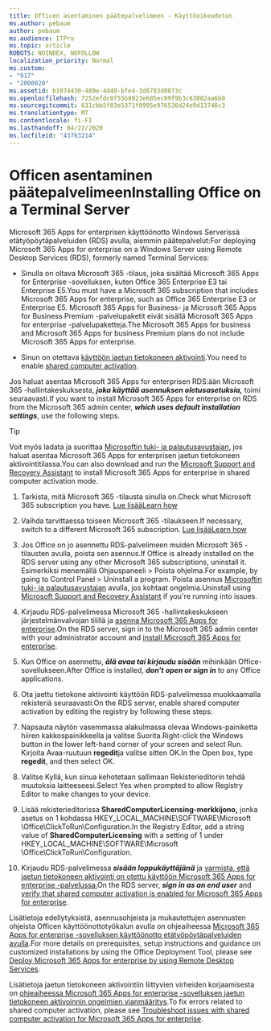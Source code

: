 ```yaml
---
title: Officen asentaminen päätepalvelimeen - Käyttöoikeudeton
ms.author: pebaum
author: pebaum
ms.audience: ITPro
ms.topic: article
ROBOTS: NOINDEX, NOFOLLOW
localization_priority: Normal
ms.custom:
- "917"
- "2000020"
ms.assetid: b1074430-489e-4d49-bfe4-3d8783d8073c
ms.openlocfilehash: 7252efdc0f55b8923e685ec89f9b3c63882aa6b0
ms.sourcegitcommit: 631cbb5f03e5371f0995e976536d24e9d13746c3
ms.translationtype: MT
ms.contentlocale: fi-FI
ms.lasthandoff: 04/22/2020
ms.locfileid: "43763214"
---
```

# <a name="installing-office-on-a-terminal-server"></a><span data-ttu-id="c4cf8-102">Officen asentaminen päätepalvelimeen</span><span class="sxs-lookup"><span data-stu-id="c4cf8-102">Installing Office on a Terminal Server</span></span>

<span data-ttu-id="c4cf8-103">Microsoft 365 Apps for enterprisen käyttöönotto Windows Serverissä etätyöpöytäpalveluiden (RDS) avulla, aiemmin päätepalvelut:</span><span class="sxs-lookup"><span data-stu-id="c4cf8-103">For deploying Microsoft 365 Apps for enterprise on a Windows Server using Remote Desktop Services (RDS), formerly named Terminal Services:</span></span>
  
- <span data-ttu-id="c4cf8-104">Sinulla on oltava Microsoft 365 -tilaus, joka sisältää Microsoft 365 Apps for Enterprise -sovelluksen, kuten Office 365 Enterprise E3 tai Enterprise E5.</span><span class="sxs-lookup"><span data-stu-id="c4cf8-104">You must have a Microsoft 365 subscription that includes Microsoft 365 Apps for enterprise, such as Office 365 Enterprise E3 or Enterprise E5.</span></span> <span data-ttu-id="c4cf8-105">Microsoft 365 Apps for Business- ja Microsoft 365 Apps for Business Premium -palvelupaketit eivät sisällä Microsoft 365 Apps for enterprise -palvelupaketteja.</span><span class="sxs-lookup"><span data-stu-id="c4cf8-105">The Microsoft 365 Apps for business and Microsoft 365 Apps for business Premium plans do not include Microsoft 365 Apps for enterprise.</span></span>

- <span data-ttu-id="c4cf8-106">Sinun on otettava [käyttöön jaetun tietokoneen aktivointi](https://docs.microsoft.com/DeployOffice/overview-of-shared-computer-activation-for-office-365-proplus).</span><span class="sxs-lookup"><span data-stu-id="c4cf8-106">You need to enable [shared computer activation](https://docs.microsoft.com/DeployOffice/overview-of-shared-computer-activation-for-office-365-proplus).</span></span>

<span data-ttu-id="c4cf8-107">Jos haluat asentaa Microsoft 365 Apps for enterprisen RDS:ään Microsoft 365 -hallintakeskuksesta, ***joka käyttää asennuksen oletusasetuksia,*** toimi seuraavasti.</span><span class="sxs-lookup"><span data-stu-id="c4cf8-107">If you want to install Microsoft 365 Apps for enterprise on RDS from the Microsoft 365 admin center, ***which uses default installation settings***, use the following steps.</span></span>

> [!TIP]
> <span data-ttu-id="c4cf8-108">Voit myös ladata ja suorittaa [Microsoftin tuki- ja palautusavustajan,](https://aka.ms/SaRA_OfficeSCA_M365Portal) jos haluat asentaa Microsoft 365 Apps for enterprisen jaetun tietokoneen aktivointitilassa.</span><span class="sxs-lookup"><span data-stu-id="c4cf8-108">You can also download and run the [Microsoft Support and Recovery Assistant](https://aka.ms/SaRA_OfficeSCA_M365Portal) to install Microsoft 365 Apps for enterprise in shared computer activation mode.</span></span>
  
1. <span data-ttu-id="c4cf8-109">Tarkista, mitä Microsoft 365 -tilausta sinulla on.</span><span class="sxs-lookup"><span data-stu-id="c4cf8-109">Check what Microsoft 365 subscription you have.</span></span> [<span data-ttu-id="c4cf8-110">Lue lisää</span><span class="sxs-lookup"><span data-stu-id="c4cf8-110">Learn how</span></span>](https://docs.microsoft.com/office365/admin/admin-overview/what-subscription-do-i-have)

2. <span data-ttu-id="c4cf8-111">Vaihda tarvittaessa toiseen Microsoft 365 -tilaukseen.</span><span class="sxs-lookup"><span data-stu-id="c4cf8-111">If necessary, switch to a different Microsoft 365 subscription.</span></span> [<span data-ttu-id="c4cf8-112">Lue lisää</span><span class="sxs-lookup"><span data-stu-id="c4cf8-112">Learn how</span></span>](https://docs.microsoft.com/office365/admin/subscriptions-and-billing/switch-to-a-different-plan)

3. <span data-ttu-id="c4cf8-113">Jos Office on jo asennettu RDS-palvelimeen muiden Microsoft 365 -tilausten avulla, poista sen asennus.</span><span class="sxs-lookup"><span data-stu-id="c4cf8-113">If Office is already installed on the RDS server using any other Microsoft 365 subscriptions, uninstall it.</span></span> <span data-ttu-id="c4cf8-114">Esimerkiksi menemällä Ohjauspaneeli \> Poista ohjelma.</span><span class="sxs-lookup"><span data-stu-id="c4cf8-114">For example, by going to Control Panel \> Uninstall a program.</span></span> <span data-ttu-id="c4cf8-115">Poista asennus [Microsoftin tuki- ja palautusavustajan](https://aka.ms/SARA-OfficeUninstall-Alchemy) avulla, jos kohtaat ongelmia.</span><span class="sxs-lookup"><span data-stu-id="c4cf8-115">Uninstall using [Microsoft Support and Recovery Assistant](https://aka.ms/SARA-OfficeUninstall-Alchemy) if you're running into issues.</span></span>

4. <span data-ttu-id="c4cf8-116">Kirjaudu RDS-palvelimessa Microsoft 365 -hallintakeskukseen järjestelmänvalvojan tilillä ja [asenna Microsoft 365 Apps for enterprise](https://portal.office.com/OLS/MySoftware.aspx).</span><span class="sxs-lookup"><span data-stu-id="c4cf8-116">On the RDS server, sign in to the Microsoft 365 admin center with your administrator account and [install Microsoft 365 Apps for enterprise](https://portal.office.com/OLS/MySoftware.aspx).</span></span>

5. <span data-ttu-id="c4cf8-117">Kun Office on asennettu, ***älä avaa tai kirjaudu sisään*** mihinkään Office-sovellukseen.</span><span class="sxs-lookup"><span data-stu-id="c4cf8-117">After Office is installed, ***don't open or sign in*** to any Office applications.</span></span>

6. <span data-ttu-id="c4cf8-118">Ota jaettu tietokone aktivointi käyttöön RDS-palvelimessa muokkaamalla rekisteriä seuraavasti:</span><span class="sxs-lookup"><span data-stu-id="c4cf8-118">On the RDS server, enable shared computer activation by editing the registry by following these steps:</span></span>

1. <span data-ttu-id="c4cf8-119">Napsauta näytön vasemmassa alakulmassa olevaa Windows-painiketta hiiren kakkospainikkeella ja valitse Suorita.</span><span class="sxs-lookup"><span data-stu-id="c4cf8-119">Right-click the Windows button in the lower left-hand corner of your screen and select Run.</span></span> <span data-ttu-id="c4cf8-120">Kirjoita Avaa-ruutuun **regedit**ja valitse sitten OK.</span><span class="sxs-lookup"><span data-stu-id="c4cf8-120">In the Open box, type **regedit**, and then select OK.</span></span>

2. <span data-ttu-id="c4cf8-121">Valitse Kyllä, kun sinua kehotetaan sallimaan Rekisterieditorin tehdä muutoksia laitteeseesi.</span><span class="sxs-lookup"><span data-stu-id="c4cf8-121">Select Yes when prompted to allow Registry Editor to make changes to your device.</span></span>

3. <span data-ttu-id="c4cf8-122">Lisää rekisterieditorissa **SharedComputerLicensing-merkkijono,** jonka asetus on 1 kohdassa HKEY_LOCAL_MACHINE\SOFTWARE\Microsoft \Office\ClickToRun\Configuration.</span><span class="sxs-lookup"><span data-stu-id="c4cf8-122">In the Registry Editor, add a string value of **SharedComputerLicensing** with a setting of 1 under HKEY_LOCAL_MACHINE\SOFTWARE\Microsoft \Office\ClickToRun\Configuration.</span></span>

7. <span data-ttu-id="c4cf8-123">Kirjaudu RDS-palvelimessa ***sisään loppukäyttäjänä*** ja [varmista, että jaetun tietokoneen aktivointi on otettu käyttöön Microsoft 365 Apps for enterprise -palvelussa.](https://docs.microsoft.com/DeployOffice/troubleshoot-issues-with-shared-computer-activation-for-office-365-proplus#verify-that-activation-for-office-365-proplus-succeeded)</span><span class="sxs-lookup"><span data-stu-id="c4cf8-123">On the RDS server, ***sign in as an end user*** and [verify that shared computer activation is enabled for Microsoft 365 Apps for enterprise](https://docs.microsoft.com/DeployOffice/troubleshoot-issues-with-shared-computer-activation-for-office-365-proplus#verify-that-activation-for-office-365-proplus-succeeded).</span></span>

<span data-ttu-id="c4cf8-124">Lisätietoja edellytyksistä, asennusohjeista ja mukautettujen asennusten ohjeista Officen käyttöönottotyökalun avulla on ohjeaiheessa [Microsoft 365 Apps for enterprise -sovelluksen käyttöönotto etätyöpöytäpalveluiden avulla](https://docs.microsoft.com/DeployOffice/deploy-office-365-proplus-by-using-remote-desktop-services).</span><span class="sxs-lookup"><span data-stu-id="c4cf8-124">For more details on prerequisites, setup instructions and guidance on customized installations by using the Office Deployment Tool, please see [Deploy Microsoft 365 Apps for enterprise by using Remote Desktop Services](https://docs.microsoft.com/DeployOffice/deploy-office-365-proplus-by-using-remote-desktop-services).</span></span>
  
<span data-ttu-id="c4cf8-125">Lisätietoja jaetun tietokoneen aktivointiin liittyvien virheiden korjaamisesta on [ohjeaiheessa Microsoft 365 Apps for enterprise -sovelluksen jaetun tietokoneen aktivoinnin ongelmien vianmääritys](https://docs.microsoft.com/DeployOffice/troubleshoot-issues-with-shared-computer-activation-for-office-365-proplus).</span><span class="sxs-lookup"><span data-stu-id="c4cf8-125">To fix errors related to shared computer activation, please see [Troubleshoot issues with shared computer activation for Microsoft 365 Apps for enterprise](https://docs.microsoft.com/DeployOffice/troubleshoot-issues-with-shared-computer-activation-for-office-365-proplus).</span></span>
  